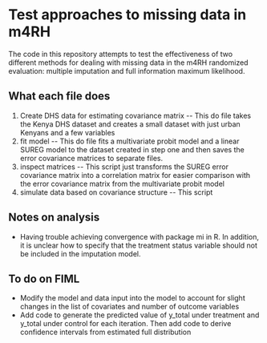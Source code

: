 # Test approaches to missing data in m4RH
The code in this repository attempts to test the effectiveness of two different methods for dealing with missing data in the m4RH randomized evaluation: multiple imputation and full information maximum likelihood.

## What each file does
1. Create DHS data for estimating covariance matrix -- This do file takes the Kenya DHS dataset and creates a small dataset with just urban Kenyans and a few variables
2. fit model -- This do file fits a multivariate probit model and a linear SUREG model to the dataset created in step one and then saves the error covariance matrices to separate files.
3. inspect matrices -- This script just transforms the SUREG error covariance matrix into a correlation matrix for easier comparison with the error covariance matrix from the multivariate probit model
4. simulate data based on covariance structure -- This script 


## Notes on analysis
- Having trouble achieving convergence with package mi in R.  In addition, it is unclear how to specify that the treatment status variable should not be included in the imputation model.

## To do on FIML
- Modify the model and data input into the model to account for slight changes in the list of covariates and number of outcome variables
- Add code to generate the predicted value of y_total under treatment and y_total under control for each iteration.  Then add code to derive confidence intervals from estimated full distribution
